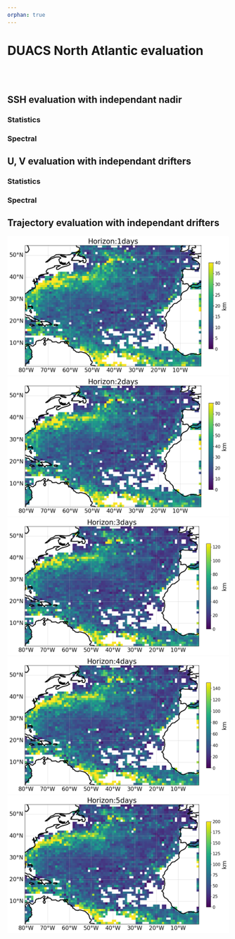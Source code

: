 ```yaml
---
orphan: true
---
```


# DUACS North Atlantic evaluation 

<br> 

<br>  

## SSH evaluation with independant nadir

### Statistics


### Spectral


## U, V evaluation with independant drifters

### Statistics
 

### Spectral



## Trajectory evaluation with independant drifters

 
![DUACS NA deviation maps h1](../figures/deviation_maps_DUACS_NA_h1.png)
![DUACS NA deviation maps h2](../figures/deviation_maps_DUACS_NA_h2.png)
![DUACS NA deviation maps h3](../figures/deviation_maps_DUACS_NA_h3.png)
![DUACS NA deviation maps h4](../figures/deviation_maps_DUACS_NA_h4.png)
![DUACS NA deviation maps h5](../figures/deviation_maps_DUACS_NA_h5.png)